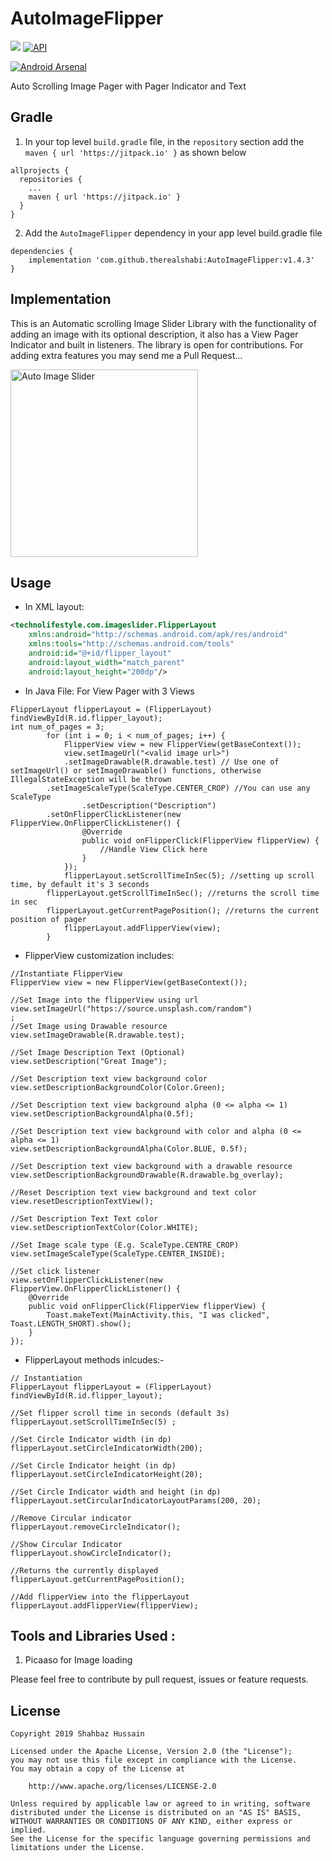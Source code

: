 # AutoImageFlipper
[![](https://jitpack.io/v/therealshabi/AutoImageFlipper.svg)](https://jitpack.io/#therealshabi/AutoImageFlipper)   [![API](https://img.shields.io/badge/API-17%2B-brightgreen.svg?style=flat)](https://android-arsenal.com/api?level=17)

[![Android Arsenal](https://img.shields.io/badge/Android%20Arsenal-AutoImageFlipper-brightgreen.svg?style=flat)](https://android-arsenal.com/details/1/6134)

Auto Scrolling Image Pager with Pager Indicator and Text

## Gradle 

1. In your top level `build.gradle` file, in the `repository` section add the `maven { url 'https://jitpack.io' }` as shown below
```
allprojects {
  repositories {
    ...
    maven { url 'https://jitpack.io' }
  }
}
```
2. Add the `AutoImageFlipper` dependency in your app level build.gradle file
```
dependencies {
	implementation 'com.github.therealshabi:AutoImageFlipper:v1.4.3'
}
```

## Implementation

This is an Automatic scrolling Image Slider Library with the functionality of adding an image with its optional description,
it also has a View Pager Indicator and built in listeners.
The library is open for contributions. For adding extra features you may send me a Pull Request...

<img src="/gif/demo.gif" alt="Auto Image Slider" width= "300px"/>

## Usage
* In XML layout:
```xml
<technolifestyle.com.imageslider.FlipperLayout 
    xmlns:android="http://schemas.android.com/apk/res/android"
    xmlns:tools="http://schemas.android.com/tools"
    android:id="@+id/flipper_layout"
    android:layout_width="match_parent"
    android:layout_height="200dp"/>
```
* In Java File:
For View Pager with 3 Views
```        
FlipperLayout flipperLayout = (FlipperLayout) findViewById(R.id.flipper_layout);
int num_of_pages = 3;
        for (int i = 0; i < num_of_pages; i++) {
            FlipperView view = new FlipperView(getBaseContext());
            view.setImageUrl("<valid image url>")
	    	.setImageDrawable(R.drawable.test) // Use one of setImageUrl() or setImageDrawable() functions, otherwise IllegalStateException will be thrown
		.setImageScaleType(ScaleType.CENTER_CROP) //You can use any ScaleType
                .setDescription("Description")
		.setOnFlipperClickListener(new FlipperView.OnFlipperClickListener() {
                @Override
                public void onFlipperClick(FlipperView flipperView) {
                    //Handle View Click here
                }
            });
            flipperLayout.setScrollTimeInSec(5); //setting up scroll time, by default it's 3 seconds
	    flipperLayout.getScrollTimeInSec(); //returns the scroll time in sec
	    flipperLayout.getCurrentPagePosition(); //returns the current position of pager
            flipperLayout.addFlipperView(view);
        }

```

* FlipperView customization includes:

```
//Instantiate FlipperView
FlipperView view = new FlipperView(getBaseContext());
```
```
//Set Image into the flipperView using url
view.setImageUrl("https://source.unsplash.com/random")
;
//Set Image using Drawable resource
view.setImageDrawable(R.drawable.test);
```
```
//Set Image Description Text (Optional)
view.setDescription("Great Image");
```
```
//Set Description text view background color
view.setDescriptionBackgroundColor(Color.Green);
```
```
//Set Description text view background alpha (0 <= alpha <= 1)
view.setDescriptionBackgroundAlpha(0.5f);
```
```
//Set Description text view background with color and alpha (0 <= alpha <= 1)
view.setDescriptionBackgroundAlpha(Color.BLUE, 0.5f);

//Set Description text view background with a drawable resource
view.setDescriptionBackgroundDrawable(R.drawable.bg_overlay);
```
```
//Reset Description text view background and text color
view.resetDescriptionTextView();
```
```
//Set Description Text Text color
view.setDescriptionTextColor(Color.WHITE);
```
```
//Set Image scale type (E.g. ScaleType.CENTRE_CROP)
view.setImageScaleType(ScaleType.CENTER_INSIDE);
```
```
//Set click listener
view.setOnFlipperClickListener(new FlipperView.OnFlipperClickListener() {
	@Override
	public void onFlipperClick(FlipperView flipperView) {
		Toast.makeText(MainActivity.this, "I was clicked", Toast.LENGTH_SHORT).show();
	}
});
```

* FlipperLayout methods inlcudes:-

```
// Instantiation
FlipperLayout flipperLayout = (FlipperLayout) findViewById(R.id.flipper_layout);
```
```
//Set flipper scroll time in seconds (default 3s)
flipperLayout.setScrollTimeInSec(5) ;
```
```
//Set Circle Indicator width (in dp)
flipperLayout.setCircleIndicatorWidth(200);
```
```
//Set Circle Indicator height (in dp)
flipperLayout.setCircleIndicatorHeight(20);
```
```
//Set Circle Indicator width and height (in dp)
flipperLayout.setCircularIndicatorLayoutParams(200, 20);
```
```
//Remove Circular indicator
flipperLayout.removeCircleIndicator();
```
```
//Show Circular Indicator
flipperLayout.showCircleIndicator();
```
```
//Returns the currently displayed 
flipperLayout.getCurrentPagePosition();
```
```
//Add flipperView into the flipperLayout
flipperLayout.addFlipperView(flipperView);
```

## Tools and Libraries Used : 

1. Picaaso for Image loading

Please feel free to contribute by pull request, issues or feature requests.

## License
```
Copyright 2019 Shahbaz Hussain

Licensed under the Apache License, Version 2.0 (the "License");
you may not use this file except in compliance with the License.
You may obtain a copy of the License at

    http://www.apache.org/licenses/LICENSE-2.0

Unless required by applicable law or agreed to in writing, software
distributed under the License is distributed on an "AS IS" BASIS,
WITHOUT WARRANTIES OR CONDITIONS OF ANY KIND, either express or implied.
See the License for the specific language governing permissions and
limitations under the License.
```

